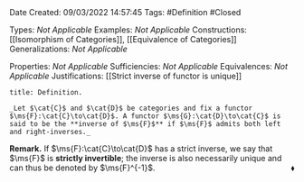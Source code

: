 <br />
<br />

Date Created: 09/03/2022 14:57:45
Tags: #Definition #Closed 

Types: _Not Applicable_
Examples: _Not Applicable_
Constructions: [[Isomorphism of Categories]], [[Equivalence of Categories]]
Generalizations: _Not Applicable_

Properties: _Not Applicable_
Sufficiencies: _Not Applicable_
Equivalences: _Not Applicable_
Justifications: [[Strict inverse of functor is unique]]

``` ad-Definition
title: Definition.

_Let $\cat{C}$ and $\cat{D}$ be categories and fix a functor $\ms{F}:\cat{C}\to\cat{D}$. A functor $\ms{G}:\cat{D}\to\cat{C}$ is said to be the **inverse of $\ms{F}$** if $\ms{F}$ admits both left and right-inverses._

```

**Remark.** If $\ms{F}:\cat{C}\to\cat{D}$ has a strict inverse, we say that $\ms{F}$ is **strictly invertible**; the inverse is also necessarily unique and can thus be denoted by $\ms{F}^{-1}$.<span style="float:right;">$\blacklozenge$</span>

